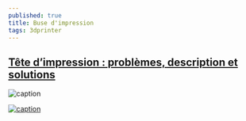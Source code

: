 ```yaml
---
published: true
title: Buse d'impression
tags: 3dprinter
---
```

## [Tête d’impression : problèmes, description et solutions](https://bentek.fr/tete-dimpression-problemes-solutions/)

![caption](https://i0.wp.com/bentek.fr/wp-content/uploads/2018/06/arianeplast-bonne-marque-pla-description-e3dv6.png?w=1075&ssl=1)

[![caption](https://img.youtube.com/vi/G8FMyk-5MWA/0.jpg)](https://www.youtube.com/watch?v=G8FMyk-5MWA)

